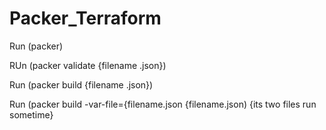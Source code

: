 # Packer_Terraform
Run (packer)





RUn (packer validate {filename .json})







Run (packer build {filename .json})








Run (packer build -var-file={filename.json {filename.json) {its two files run sometime}
